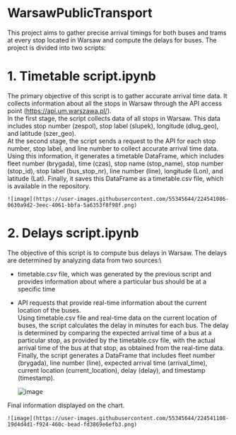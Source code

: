# WarsawPublicTransport

This project aims to gather precise arrival timings for both buses and trams at every stop located in Warsaw and compute the delays for buses. The project is divided into two scripts:

# 1. Timetable script.ipynb
The primary objective of this script is to gather accurate arrival time data. It collects information about all the stops in Warsaw through the API access point (https://api.um.warszawa.pl/).\
In the first stage, the script collects data of all stops in Warsaw. This data includes stop number (zespol), stop label (slupek), longitude (dlug_geo), and latitude (szer_geo).\
At the second stage, the script sends a request to the API for each stop number, stop label, and line number to collect accurate arrival time data. Using this information, it generates a timetable DataFrame, which includes fleet number (brygada), time (czas), stop name (stop_name), stop number (stop_id), stop label (bus_stop_nr), line number (line), longitude (Lon), and latitude (Lat). Finally, it saves this DataFrame as a timetable.csv file, which is available in the repository.

    ![image](https://user-images.githubusercontent.com/55345644/224541086-0630a9d2-3eec-4061-bbfa-5a6353f8f98f.png)


# 2. Delays script.ipynb
The objective of this script is to compute bus delays in Warsaw. The delays are determined by analyzing data from two sources:\
- timetable.csv file, which was generated by the previous script and provides information about where a particular bus should be at a specific time
- API requests that provide real-time information about the current location of the buses.\
Using timetable.csv file and real-time data on the current location of buses, the script calculates the delay in minutes for each bus. The delay is determined by comparing the expected arrival time of a bus at a particular stop, as provided by the timetable.csv file, with the actual arrival time of the bus at that stop, as obtained from the real-time data.\
Finally, the script generates a DataFrame that includes fleet number (brygada), line number (line), expected arrival time (arrival_time), current location (current_location), delay (delay), and timestamp (timestamp).

    ![image](https://user-images.githubusercontent.com/55345644/224541023-4bddd3e0-edee-4863-b4c3-ae4fde88243f.png)

Final information displayed on the chart.

    ![image](https://user-images.githubusercontent.com/55345644/224541108-19d4d4d1-f924-460c-bead-fd3869e6efb3.png)



